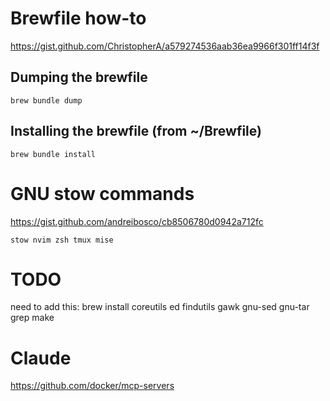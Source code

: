 # Brewfile how-to
https://gist.github.com/ChristopherA/a579274536aab36ea9966f301ff14f3f

## Dumping the brewfile

```
brew bundle dump
```

## Installing the brewfile (from ~/Brewfile)

```
brew bundle install
```

# GNU stow commands
https://gist.github.com/andreibosco/cb8506780d0942a712fc

```
stow nvim zsh tmux mise
```

# TODO

need to add this:
brew install coreutils ed findutils gawk gnu-sed gnu-tar grep make

# Claude
https://github.com/docker/mcp-servers
